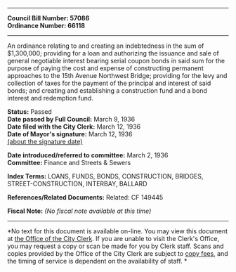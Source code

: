 * * * * *  
  
**Council Bill Number: [](#h0)[](#h2)57086**   
**Ordinance Number: 66118**  
  
* * * * *  
  
An ordinance relating to and creating an indebtedness in the sum of $1,300,000; providing for a loan and authorizing the issuance and sale of general negotiable interest bearing serial coupon bonds in said sum for the purpose of paying the cost and expense of constructing permanent approaches to the 15th Avenue Northwest Bridge; providing for the levy and collection of taxes for the payment of the principal and interest of said bonds; and creating and establishing a construction fund and a bond interest and redemption fund.  
  
**Status:** Passed   
**Date passed by Full Council:** March 9, 1936   
**Date filed with the City Clerk:** March 12, 1936   
**Date of Mayor's signature:** March 12, 1936   
[(about the signature date)](/~public/approvaldate.htm)   
  
  
**Date introduced/referred to committee:** March 2, 1936   
**Committee:** Finance and Streets & Sewers   
  
**Index Terms:** LOANS, FUNDS, BONDS, CONSTRUCTION, BRIDGES, STREET-CONSTRUCTION, INTERBAY, BALLARD  
  
**References/Related Documents:** Related: CF 149445  
  
**Fiscal Note:** *(No fiscal note available at this time)*  
  
* * * * *  
  
*No text for this document is available on-line. You may view this document at [the Office of the City Clerk](http://www.seattle.gov/leg/clerk/contactUs.htm). If you are unable to visit the Clerk's Office, you may request a copy or scan be made for you by Clerk staff. Scans and copies provided by the Office of the City Clerk are subject to [copy fees](http://clerk.seattle.gov/~public/clerkfees.htm), and the timing of service is dependent on the availability of staff. *  
  
  

